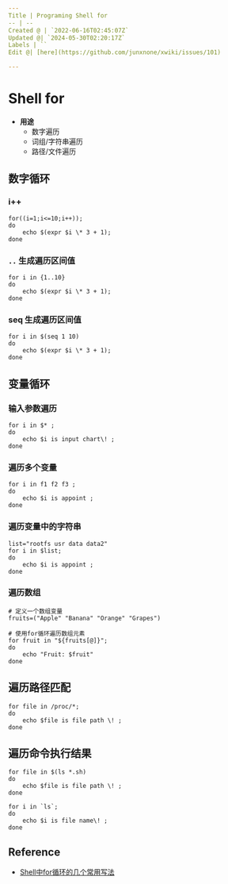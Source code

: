 ```yaml
---
Title | Programing Shell for
-- | --
Created @ | `2022-06-16T02:45:07Z`
Updated @| `2024-05-30T02:20:17Z`
Labels | ``
Edit @| [here](https://github.com/junxnone/xwiki/issues/101)

---
```

# Shell for

- **用途**
  - 数字遍历
  - 词组/字符串遍历
  - 路径/文件遍历

## 数字循环

### i++

```
for((i=1;i<=10;i++));
do 
    echo $(expr $i \* 3 + 1);
done
```

### `..` 生成遍历区间值

```
for i in {1..10}
do
    echo $(expr $i \* 3 + 1);
done
```

### seq 生成遍历区间值

```
for i in $(seq 1 10)
do 
    echo $(expr $i \* 3 + 1);
done
```

## 变量循环


### 输入参数遍历

```
for i in $* ;
do
    echo $i is input chart\! ;
done
```

### 遍历多个变量

```
for i in f1 f2 f3 ;
do
    echo $i is appoint ;
done
```

### 遍历变量中的字符串

```
list="rootfs usr data data2"
for i in $list;
do
    echo $i is appoint ;
done
```

### 遍历数组

```
# 定义一个数组变量
fruits=("Apple" "Banana" "Orange" "Grapes")

# 使用for循环遍历数组元素
for fruit in "${fruits[@]}"; 
do
    echo "Fruit: $fruit"
done
```


## 遍历路径匹配

```
for file in /proc/*;
do
    echo $file is file path \! ;
done
```

## 遍历命令执行结果

```
for file in $(ls *.sh)
do
    echo $file is file path \! ;
done
```

```
for i in `ls`;
do 
    echo $i is file name\! ;
done
```


## Reference
- [Shell中for循环的几个常用写法](https://blog.csdn.net/babyfish13/article/details/52981110)


